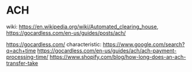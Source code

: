 # ACH
wiki: https://en.wikipedia.org/wiki/Automated_clearing_house, https://gocardless.com/en-us/guides/posts/ach/

https://gocardless.com/ characteristic: https://www.google.com/search?q=ach+time https://gocardless.com/en-us/guides/ach/ach-payment-processing-time/ https://www.shopify.com/blog/how-long-does-an-ach-transfer-take

